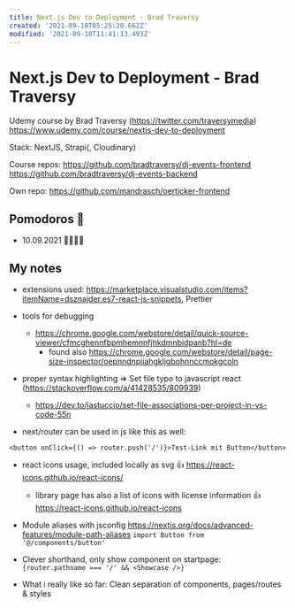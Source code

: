 ```yaml
---
title: Next.js Dev to Deployment - Brad Traversy
created: '2021-09-10T05:25:20.662Z'
modified: '2021-09-10T11:41:13.493Z'
---
```


# Next.js Dev to Deployment - Brad Traversy
Udemy course by Brad Traversy (https://twitter.com/traversymedia)
https://www.udemy.com/course/nextjs-dev-to-deployment

Stack: NextJS, Strapi(, Cloudinary)

Course repos:
https://github.com/bradtraversy/dj-events-frontend
https://github.com/bradtraversy/dj-events-backend

Own repo:
https://github.com/mandrasch/oerticker-frontend


## Pomodoros 🍅

- 10.09.2021 🍅🍅🍅🍅

## My notes

- extensions used: https://marketplace.visualstudio.com/items?itemName=dsznajder.es7-react-js-snippets, Prettier
- tools for debugging
  - https://chrome.google.com/webstore/detail/quick-source-viewer/cfmcghennfbpmhemnnfjhkdmnbidpanb?hl=de
    - found also https://chrome.google.com/webstore/detail/page-size-inspector/oepnndnpjiahgkljgbohnnccmokgcoln 
- proper syntax highlighting => Set file typo to javascript react (https://stackoverflow.com/a/41428535/809939)
  - https://dev.to/jastuccio/set-file-associations-per-project-in-vs-code-55n

- next/router can be used in js like this as well:

```
<button onClick={() => router.push('/')}>Test-Link mit Button</button>
```

- react icons usage, included locally as svg :+1: https://react-icons.github.io/react-icons/ 
  - library page has also a list of icons with license information :+1: https://react-icons.github.io/react-icons

- Module aliases with jsconfig https://nextjs.org/docs/advanced-features/module-path-aliases `import Button from '@/components/button'`

- Clever shorthand, only show component on startpage: ` {router.pathname === '/' && <Showcase />}`

- What i really like so far: Clean separation of components, pages/routes & styles


